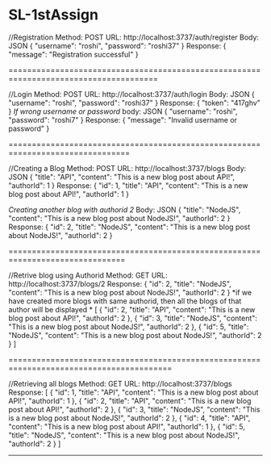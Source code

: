 # SL-1stAssign

//Registration
Method: POST
URL: http://localhost:3737/auth/register
Body: JSON
{
  "username": "roshi",
  "password": "roshi37"
}
Response: 
{
    "message": "Registration successful"
}

======================================================================================

//Login
Method: POST
URL: http://localhost:3737/auth/login
Body: JSON
{
  "username": "roshi",
  "password": "roshi37"
}
Response:
{
    "token": "417ghv"
}
*If wrong username or password*
body: JSON
{
  "username": "roshi",
  "password": "roshi7"
}
Response: 
{
    "message": "Invalid username or password"
}

================================================================================

//Creating a Blog
Method: POST
URL: http://localhost:3737/blogs
Body: JSON
{
  "title": "API",
  "content": "This is a new blog post about API!",
  "authorId": 1
}
Response: 
{
    "id": 1,
    "title": "API",
    "content": "This is a new blog post about API!",
    "authorId": 1
}

*Creating another blog with authorid 2*
Body: JSON
{
  "title": "NodeJS",
  "content": "This is a new blog post about NodeJS!",
  "authorId": 2
}
Response: 
{
    "id": 2,
    "title": "NodeJS",
    "content": "This is a new blog post about NodeJS!",
    "authorId": 2
}


===============================================================================

//Retrive blog using Authorid
Method: GET
URL: http://localhost:3737/blogs/2
Response:
{
    "id": 2,
    "title": "NodeJS",
    "content": "This is a new blog post about NodeJS!",
    "authorId": 2
}
*if we have created more blogs with same authorid, then all the blogs of that author will be displayed *
[
    {
        "id": 2,
        "title": "API",
        "content": "This is a new blog post about API!",
        "authorId": 2
    },
    {
        "id": 3,
        "title": "NodeJS",
        "content": "This is a new blog post about NodeJS!",
        "authorId": 2
    },
    {
        "id": 5,
        "title": "NodeJS",
        "content": "This is a new blog post about NodeJS!",
        "authorId": 2
    }
]

=========================================================================================

//Retrieving all blogs
Method: GET
URL: http://localhost:3737/blogs
Response:
[
    {
        "id": 1,
        "title": "API",
        "content": "This is a new blog post about API!",
        "authorId": 1
    },
    {
        "id": 2,
        "title": "API",
        "content": "This is a new blog post about API!",
        "authorId": 2
    },
    {
        "id": 3,
        "title": "NodeJS",
        "content": "This is a new blog post about NodeJS!",
        "authorId": 2
    },
    {
        "id": 4,
        "title": "API",
        "content": "This is a new blog post about API!",
        "authorId": 1
    },
    {
        "id": 5,
        "title": "NodeJS",
        "content": "This is a new blog post about NodeJS!",
        "authorId": 2
    }
]
*********************************************************************************************
